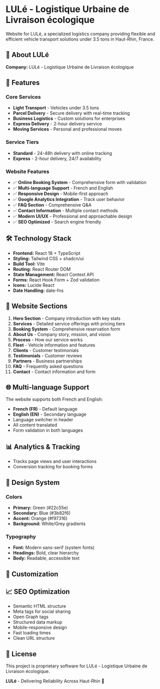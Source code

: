 # LULé - Logistique Urbaine de Livraison écologique

Website for LULé, a specialized logistics company providing flexible and efficient vehicle transport solutions under 3.5 tons in Haut-Rhin, France.

## 🚚 About LULé

**Company:** LULé - Logistique Urbaine de Livraison écologique  

## 🌟 Features

### Core Services
- **Light Transport** - Vehicles under 3.5 tons
- **Parcel Delivery** - Secure delivery with real-time tracking
- **Business Logistics** - Custom solutions for enterprises
- **Express Delivery** - 2-hour delivery service
- **Moving Services** - Personal and professional moves

### Service Tiers
- **Standard** - 24-48h delivery with online tracking
- **Express** - 2-hour delivery, 24/7 availability

### Website Features
- ✅ **Online Booking System** - Comprehensive form with validation
- ✅ **Multi-language Support** - French and English
- ✅ **Responsive Design** - Mobile-first approach
- ✅ **Google Analytics Integration** - Track user behavior
- ✅ **FAQ Section** - Comprehensive Q&A
- ✅ **Contact Information** - Multiple contact methods
- ✅ **Modern UI/UX** - Professional and approachable design
- ✅ **SEO Optimized** - Search engine friendly

## 🛠️ Technology Stack

- **Frontend:** React 18 + TypeScript
- **Styling:** Tailwind CSS + shadcn/ui
- **Build Tool:** Vite
- **Routing:** React Router DOM
- **State Management:** React Context API
- **Forms:** React Hook Form + Zod validation
- **Icons:** Lucide React
- **Date Handling:** date-fns

## 📱 Website Sections

1. **Hero Section** - Company introduction with key stats
2. **Services** - Detailed service offerings with pricing tiers
3. **Booking System** - Comprehensive reservation form
4. **About Us** - Company story, mission, and vision
5. **Process** - How our service works
6. **Fleet** - Vehicle information and features
7. **Clients** - Customer testimonials
8. **Testimonials** - Customer reviews
9. **Partners** - Business partnerships
10. **FAQ** - Frequently asked questions
11. **Contact** - Contact information and form

## 🌐 Multi-language Support

The website supports both French and English:
- **French (FR)** - Default language
- **English (EN)** - Secondary language
- Language switcher in header
- All content translated
- Form validation in both languages

## 📊 Analytics & Tracking

- Tracks page views and user interactions
- Conversion tracking for booking forms

## 🎨 Design System

### Colors
- **Primary:** Green (#22c55e)
- **Secondary:** Blue (#3b82f6)
- **Accent:** Orange (#f97316)
- **Background:** White/Grey gradients

### Typography
- **Font:** Modern sans-serif (system fonts)
- **Headings:** Bold, clear hierarchy
- **Body:** Readable, accessible text

## 🔧 Customization

## 📈 SEO Optimization

- Semantic HTML structure
- Meta tags for social sharing
- Open Graph tags
- Structured data markup
- Mobile-responsive design
- Fast loading times
- Clean URL structure

## 📝 License

This project is proprietary software for LULé - Logistique Urbaine de Livraison écologique.


**LULé** - Delivering Reliability Across Haut-Rhin 🚚
